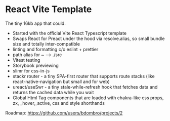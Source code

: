 # React Vite Template

The tiny 16kb app that could.

- Started with the official Vite React Typescript template
- Swaps React for Preact under the hood via resolve.alias, so small bundle size and totally inter-compatible
- linting and formatting c/o eslint + prettier
- path alias for ~ --> ./src
- Vitest testing
- Storybook previewing
- slimr for css-in-js
- stackr router - a tiny SPA-first router that supports route stacks (like react-native-navigation but small and for web)
- ureact/useSwr - a tiny stale-while-refresh hook that fetches data and returns the cached data while you wait
- Global Html Tag components that are loaded with chakra-like css props, zx, \_hover,\_active, css and style shorthands

Roadmap: <https://github.com/users/bdombro/projects/2>
